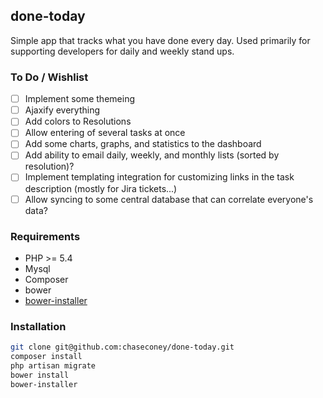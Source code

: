 ## done-today

Simple app that tracks what you have done every day. Used primarily for supporting developers for daily and weekly stand ups.

### To Do / Wishlist
- [ ] Implement some themeing
- [ ] Ajaxify everything
- [ ] Add colors to Resolutions
- [ ] Allow entering of several tasks at once
- [ ] Add some charts, graphs, and statistics to the dashboard
- [ ] Add ability to email daily, weekly, and monthly lists (sorted by resolution)?
- [ ] Implement templating integration for customizing links in the task description (mostly for Jira tickets...)
- [ ] Allow syncing to some central database that can correlate everyone's data?

### Requirements
* PHP >= 5.4
* Mysql
* Composer
* bower
* [bower-installer](https://www.npmjs.org/package/bower-installer)

### Installation

```bash
git clone git@github.com:chaseconey/done-today.git
composer install
php artisan migrate
bower install
bower-installer
```
